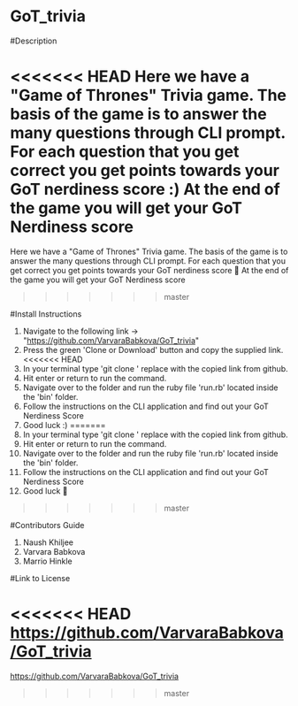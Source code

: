 # GoT_trivia

#Description

<<<<<<< HEAD
Here we have a "Game of Thrones" Trivia game.  The basis of the game is to answer the many questions through CLI prompt.  For each question that you get correct you get points towards your GoT nerdiness score :)  At the end of the game you will get your GoT Nerdiness score
=======
Here we have a "Game of Thrones" Trivia game.  The basis of the game is to answer the many questions through CLI prompt.  For each question that you get correct you get points towards your GoT nerdiness score :slightly_smiling_face:  At the end of the game you will get your GoT Nerdiness score
>>>>>>> master

#Install Instructions

1. Navigate to the following link ->  "https://github.com/VarvaraBabkova/GoT_trivia"
2. Press the green 'Clone or Download' button and copy the supplied link.
<<<<<<< HEAD
3. In your terminal type 'git clone <link>' replace <link> with the copied link from github. 
4. Hit enter or return to run the command.
5. Navigate over to the folder and run the ruby file 'run.rb' located inside the 'bin' folder.
6. Follow the instructions on the CLI application and find out your GoT Nerdiness Score
7. Good luck :)
=======
3. In your terminal type 'git clone <link>' replace <link> with the copied link from github.
4. Hit enter or return to run the command.
5. Navigate over to the folder and run the ruby file 'run.rb' located inside the 'bin' folder.
6. Follow the instructions on the CLI application and find out your GoT Nerdiness Score
7. Good luck :slightly_smiling_face:
>>>>>>> master

#Contributors Guide

1. Naush Khiljee
2. Varvara Babkova
3. Marrio Hinkle

#Link to License

<<<<<<< HEAD
https://github.com/VarvaraBabkova/GoT_trivia
=======
https://github.com/VarvaraBabkova/GoT_trivia
>>>>>>> master
